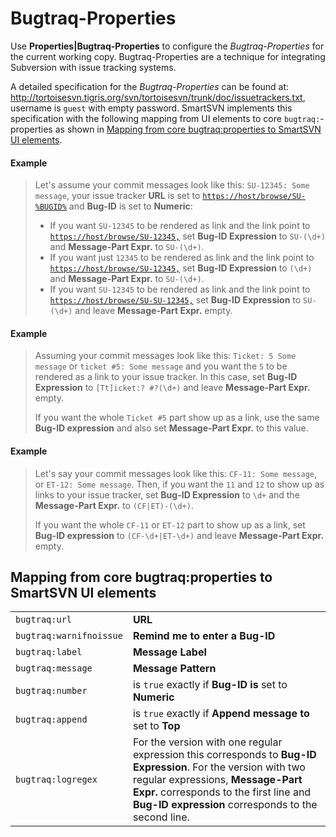 # Bugtraq-Properties

Use **Properties\|Bugtraq-Properties** to configure the
*Bugtraq-Properties* for the current working copy. Bugtraq-Properties
are a technique for integrating Subversion with issue tracking systems.

A detailed specification for the *Bugtraq-Properties* can be found at:
<http://tortoisesvn.tigris.org/svn/tortoisesvn/trunk/doc/issuetrackers.txt>,
username is `guest` with empty password. SmartSVN implements this
specification with the following mapping from UI elements to core
`bugtraq:`-properties as shown in [Mapping from core bugtraq:properties to SmartSVN UI elements](#mapping-from-core-bugtraqproperties-to-smartsvn-ui-elements).



#### Example
>
>
>
>Let's assume your commit messages look like this:
>`SU-12345: Some message`, your issue tracker **URL** is set to
>[`https://host/browse/SU-%BUGID%`](https://host/browse/SU-%BUGID%) and
>**Bug-ID** is set to **Numeric**:
>
>-   If you want `SU-12345` to be rendered as link and the link point to
>    [`https://host/browse/SU-12345,`](https://host/browse/SU-%BUGID%)
>    set **Bug-ID Expression** to `SU-(\d+)` and **Message-Part Expr.**
>    to `SU-(\d+)`.
>-   If you want just `12345` to be rendered as link and the link point
>    to [`https://host/browse/SU-12345,`](https://host/browse/SU-%BUGID%)
>    set **Bug-ID Expression** to `(\d+)` and **Message-Part Expr.**
>    to `SU-(\d+)`.
>-   If you want `SU-12345` to be rendered as link and the link point to
>    [`https://host/browse/SU-SU-12345,`](https://host/browse/SU-%BUGID%)
>    set **Bug-ID Expression** to `SU-(\d+)` and leave **Message-Part
>    Expr.** empty.
>
>



#### Example
>
>
>
>Assuming your commit messages look like this: `Ticket: 5 Some message`
>or `ticket #5: Some message` and you want the `5` to be rendered as a
>link to your issue tracker. In this case, set **Bug-ID Expression** to
>`[Tt]icket:? #?(\d+)` and leave **Message-Part Expr.** empty.
>
>If you want the whole `Ticket #5` part show up as a link, use the same
>**Bug-ID expression** and also set **Message-Part Expr.** to this value.
>
>



#### Example
>
>
>
>Let's say your commit messages look like this: `CF-11: Some message`, or
>`ET-12: Some message`. Then, if you want the `11` and `12` to show up as
>links to your issue tracker, set **Bug-ID Expression** to `\d+` and the
>**Message-Part Expr.** to `(CF|ET)-(\d+)`.
>
>If you want the whole `CF-11` or `ET-12` part to show up as a link, set
>**Bug-ID expression** to `(CF-\d+|ET-\d+)` and leave **Message-Part
>Expr.** empty.
>
>

## Mapping from core bugtraq:properties to SmartSVN UI elements


|                         |                                                                                                                                                                                                                                                     |
|-------------------------|-----------------------------------------------------------------------------------------------------------------------------------------------------------------------------------------------------------------------------------------------------|
| `bugtraq:url`           | **URL**                                                                                                                                                                                                                                             |
| `bugtraq:warnifnoissue` | **Remind me to enter a Bug-ID**                                                                                                                                                                                                                     |
| `bugtraq:label`         | **Message Label**                                                                                                                                                                                                                                   |
| `bugtraq:message`       | **Message Pattern**                                                                                                                                                                                                                                 |
| `bugtraq:number`        | is `true` exactly if **Bug-ID is** set to **Numeric**                                                                                                                                                                                               |
| `bugtraq:append`        | is `true` exactly if **Append message to** set to **Top**                                                                                                                                                                                           |
| `bugtraq:logregex`      | For the version with one regular expression this corresponds to **Bug-ID Expression**. For the version with two regular expressions, **Message-Part Expr.** corresponds to the first line and **Bug-ID expression** corresponds to the second line. |

